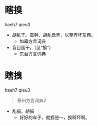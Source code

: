 # 瞎搝
haeh7 qieu3
+ 胡乱干。蛮幹、胡乱盘弄，以至弄坏东西。
  * 如皋方言词典
+ 盲目蛮干。（见“搝”）
  * 东台方言词典


# 瞎搝
haeh7 qieu3
> 泰州方言词典2
- 乱搞，胡搞
  - 好好的车子，就捱他～，搝啊坏啊。